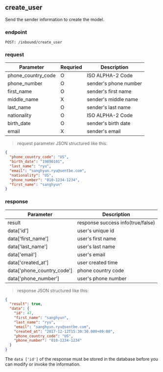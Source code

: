 ## create_user

Send the sender information to create the model.

### endpoint
<code>POST: /inbound/create_user</code>

### request

Parameter | Requried | Description
--------- | ------- | -----------
phone_country_code |O| ISO ALPHA-2 Code
phone_number |O| sender's phone number
first_name |O| sender's first name
middle_name |X| sender's middle name
last_name |O| sender's last name
nationality |O| ISO ALPHA-2 Code
birth_date |O| sender's birth date
email |X| sender's email

> request parameter JSON structured like this:

```json
{
  "phone_country_code": "US",
  "birth_date": "19890101",
  "last_name": "ryu",
  "email": "sanghyun.ryu@sentbe.com",
  "nationality": "US",
  "phone_number": "010-1234-1234",
  "first_name": "sanghyun"
}
```

### response
Parameter | Description
--------- | -----------
result | response success info(true/false)
data['id'] | user's unique id
data['first_name'] | user's first name
data['last_name'] | user's last name
data['email'] | user's email
data['created_at'] | user created time
data['phone_country_code'] | phone country code
data['phone_number'] | user's phone number

> response JSON structured like this:

```json
{
  "result": true,
  "data": {
    "id": 47,
    "first_name": "sanghyun",
    "last_name": "ryu",
    "email": "sanghyun.ryu@sentbe.com",
    "created_at": "2017-12-12T15:30:30.000+09:00",
    "phone_country_code": "US",
    "phone_number": "010-1234-1234"
  }
}
```


<aside class="warning">
The <code>data ['id']</code> of the response must be stored in the database before you can modify or invoke the information.
</aside>
